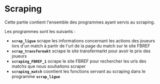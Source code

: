 # Scraping

Cette partie contient l'ensemble des programmes ayant servis au scraping.

Les programmes sont les suivants :
- **`scrap_ligue`** scrape les informations concernant les actions des joueurs lors d'un match à partir de l'url de la page du match sur le site FBREF
- **`scrap_transfermakt`** scrape le site transfermarkt pour avoir le prix des joueurs
- **`scraping_FBREF_1`** scrape le site FBREF pour rechercher les urls des matchs que nous souhaitons scraper
- **`scraping_match`** coontient les fonctions servant au scraping dans le programme **`scrap_ligue`**